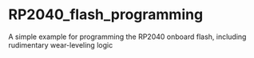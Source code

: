 # RP2040_flash_programming
A simple example for programming the RP2040 onboard flash, including rudimentary wear-leveling logic
